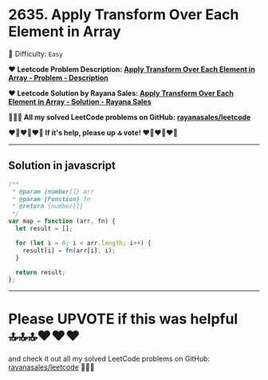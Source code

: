 # 2635. Apply Transform Over Each Element in Array

🌱 Difficulty: `Easy`

**❤️ Leetcode Problem Description: [Apply Transform Over Each Element in Array - Problem - Description](https://leetcode.com/problems/apply-transform-over-each-element-in-array/)**

**❤️ Leetcode Solution by Rayana Sales: [Apply Transform Over Each Element in Array - Solution - Rayana Sales](https://leetcode.com/problems/apply-transform-over-each-element-in-array/solutions/5733939/the-easiest-solution-simple-to-understand-javascript-solution/)**

**💁🏻‍♀️ All my solved LeetCode problems on GitHub: [rayanasales/leetcode](https://github.com/rayanasales/leetcode)**

**❤️‍🔥❤️‍🔥❤️‍🔥 If it's help, please up 🔝 vote! ❤️‍🔥❤️‍🔥❤️‍🔥**

---

## Solution in javascript

```js
/**
 * @param {number[]} arr
 * @param {Function} fn
 * @return {number[]}
 */
var map = function (arr, fn) {
  let result = [];

  for (let i = 0; i < arr.length; i++) {
    result[i] = fn(arr[i], i);
  }

  return result;
};
```

---

# Please UPVOTE if this was helpful 🔝🔝🔝❤️❤️❤️

and check it out all my solved LeetCode problems on GitHub: [rayanasales/leetcode](https://github.com/rayanasales/leetcode) 🤙😚🤘
